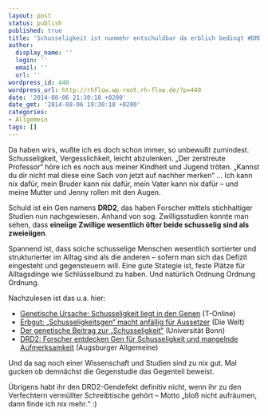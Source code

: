 ```yaml
---
layout: post
status: publish
published: true
title: 'Schusseligkeit ist nunmehr entschuldbar da erblich bedingt #DRD2'
author:
  display_name: ''
  login: ''
  email: ''
  url: ''
wordpress_id: 440
wordpress_url: http://rhflow.wp-root.rh-flow.de/?p=440
date: '2014-08-06 21:30:18 +0200'
date_gmt: '2014-08-06 19:30:18 +0200'
categories:
- Allgemein
tags: []
---
```

<p>Da haben wirs, wußte ich es doch schon immer, so unbewußt zumindest. Schusseligkeit, Vergesslichkeit, leicht abzulenken. „Der zerstreute Professor“ höre ich es noch aus meiner Kindheit und Jugend tröten. „Kannst du dir nicht mal diese eine Sach von jetzt auf nachher merken“ … Ich kann nix dafür, mein Bruder kann nix dafür, mein Vater kann nix dafür – und meine Mutter und Jenny rollen mit den Augen.</p>
<p>Schuld ist ein Gen namens <strong>DRD2</strong>, das haben Forscher mittels stichhaltiger Studien nun nachgewiesen. Anhand von sog. Zwilligsstudien konnte man sehen, dass <strong>eineiige Zwillige wesentlich öfter beide schusselig sind als zweieiigen</strong>.</p>

<!--more-->

<p>Spannend ist, dass solche schusselige Menschen wesentlich sortierter und strukturierter im Alltag sind als die anderen – sofern man sich das Defizit eingesteht und gegensteuern will. Eine gute Stategie ist, feste Plätze für Alltagsdinge wie Schlüsselbund zu haben. Und natürlich Ordnung Ordnung Ordnung.</p>
<p>Nachzulesen ist das u.a. hier:</p>
<ul>
<li><a href="http://www.t-online.de/lifestyle/gesundheit/id_68556226/schusseligkeit-liegt-in-den-genen-gen-drd2-schuld-an-aussetzern.html">Genetische Ursache: Schusseligkeit liegt in den Genen</a> (T-Online)</li>
<li><a href="http://www.welt.de/gesundheit/article125935629/Schusseligkeitsgen-macht-anfaellig-fuer-Aussetzer.html">Erbgut: „Schusseligkeitsgen“ macht anfällig für Aussetzer</a> (Die Welt)</li>
<li><a href="http://www3.uni-bonn.de/Pressemitteilungen/063-2014">Der genetische Beitrag zur „Schusseligkeit“</a> (Universität Bonn)</li>
<li><a href="http://www.augsburger-allgemeine.de/wissenschaft/Forscher-entdecken-Gen-fuer-Schusseligkeit-und-mangelnde-Aufmerksamkeit-id29248942.html">DRD2: Forscher entdecken Gen für Schusseligkeit und mangelnde Aufmerksamkeit</a> (Augsburger Allgemeine)</li>
</ul>
<p>Und da sag noch einer Wissenschaft und Studien sind zu nix gut. Mal gucken ob demnächst die Gegenstudie das Gegenteil beweist.</p>
<p>Übrigens habt ihr den DRD2-Gendefekt definitiv nicht, wenn ihr zu den Verfechtern vermüllter Schreibtische gehört – Motto „bloß nicht aufräumen, dann finde ich nix mehr.“ :) </p>
